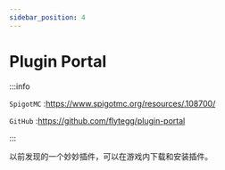 ```yaml
---
sidebar_position: 4
---
```


# Plugin Portal

:::info

`SpigotMC` :https://www.spigotmc.org/resources/.108700/

`GitHub` :https://github.com/flytegg/plugin-portal

:::

以前发现的一个妙妙插件，可以在游戏内下载和安装插件。